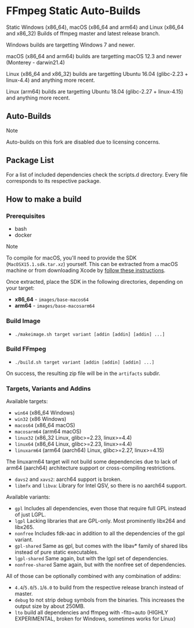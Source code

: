 # FFmpeg Static Auto-Builds

Static Windows (x86_64), macOS (x86_64 and arm64) and Linux (x86_64 and x86_32) Builds of ffmpeg master and latest release branch.

Windows builds are targetting Windows 7 and newer.

macOS (x86_64 and arm64) builds are targetting macOS 12.3 and newer (Monterey - darwin21.4)

Linux (x86_64 and x86_32) builds are targetting Ubuntu 16.04 (glibc-2.23 + linux-4.4) and anything more recent.

Linux (arm64) builds are targetting Ubuntu 18.04 (glibc-2.27 + linux-4.15) and anything more recent.

## Auto-Builds

> [!NOTE]
> Auto-builds on this fork are disabled due to licensing concerns.

## Package List

For a list of included dependencies check the scripts.d directory.
Every file corresponds to its respective package.

## How to make a build

### Prerequisites

* bash
* docker

> [!NOTE]
> To compile for macOS, you'll need to provide the SDK (`MacOSX15.1.sdk.tar.xz`) yourself. This can be extracted from a macOS machine or from downloading Xcode by [follow these instructions](https://github.com/tpoechtrager/osxcross?tab=readme-ov-file#packaging-the-sdk).
>
> Once extracted, place the SDK in the following directories, depending on your target:
> - **x86_64** - `images/base-macos64`
> - **arm64** - `images/base-macosarm64`

### Build Image

* `./makeimage.sh target variant [addin [addin] [addin] ...]`

### Build FFmpeg

* `./build.sh target variant [addin [addin] [addin] ...]`

On success, the resulting zip file will be in the `artifacts` subdir.

### Targets, Variants and Addins

Available targets:
* `win64` (x86_64 Windows)
* `win32` (x86 Windows)
* `macos64` (x86_64 macOS)
* `macosarm64` (arm64 macOS)
* `linux32` (x86_32 Linux, glibc>=2.23, linux>=4.4)
* `linux64` (x86_64 Linux, glibc>=2.23, linux>=4.4)
* `linuxarm64` (arm64 (aarch64) Linux, glibc>=2.27, linux>=4.15)

The linuxarm64 target will not build some dependencies due to lack of arm64 (aarch64) architecture support or cross-compiling restrictions.

* `davs2` and `xavs2`: aarch64 support is broken.
* `libmfx` and `libva`: Library for Intel QSV, so there is no aarch64 support.

Available variants:
* `gpl` Includes all dependencies, even those that require full GPL instead of just LGPL.
* `lgpl` Lacking libraries that are GPL-only. Most prominently libx264 and libx265.
* `nonfree` Includes fdk-aac in addition to all the dependencies of the gpl variant.
* `gpl-shared` Same as gpl, but comes with the libav* family of shared libs instead of pure static executables.
* `lgpl-shared` Same again, but with the lgpl set of dependencies.
* `nonfree-shared` Same again, but with the nonfree set of dependencies.

All of those can be optionally combined with any combination of addins:
* `4.4`/`5.0`/`5.1`/`6.0` to build from the respective release branch instead of master.
* `debug` to not strip debug symbols from the binaries. This increases the output size by about 250MB.
* `lto` build all dependencies and ffmpeg with -flto=auto (HIGHLY EXPERIMENTAL, broken for Windows, sometimes works for Linux)
